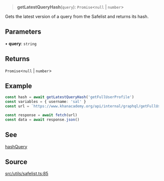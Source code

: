 > **getLatestQueryHash**(`query`): `Promise`\<`null` \| `number`\>

Gets the latest version of a query from the Safelist and returns its hash.

## Parameters

• **query**: `string`

## Returns

`Promise`\<`null` \| `number`\>

## Example

```ts
const hash = await getLatestQueryHash('getFullUserProfile')
const variables = { username: 'sal' }
const url = `https://www.khanacademy.org/api/internal/graphql/getFullUserProfile?hash=${hash}&variables=${encodeURIComponent(JSON.stringify(variables))}`

const response = await fetch(url)
const data = await response.json()
```

## See

[hashQuery](api%5Cfunctions%5ChashQuery.md)

## Source

[src/utils/safelist.ts:85](https://github.com/bhavjitChauhan/khan-api/blob/214cc6672777162cd3ec638a3ad3a22f7fe37e04/src/utils/safelist.ts#L85)
